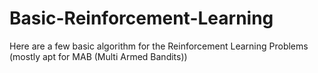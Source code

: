 # Basic-Reinforcement-Learning
Here are a few basic algorithm for the Reinforcement Learning Problems (mostly apt for MAB (Multi Armed Bandits))
